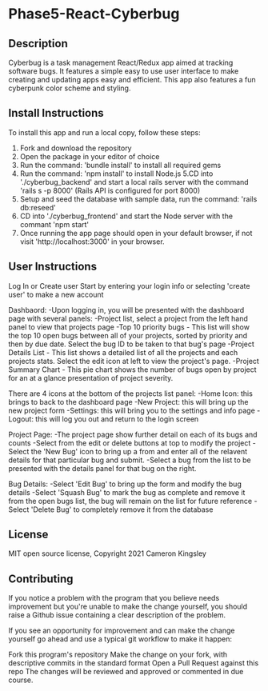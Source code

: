 # Phase5-React-Cyberbug

## Description

Cyberbug is a task management React/Redux app aimed at tracking software bugs. It features a simple easy to use user interface to make creating and updating apps easy and efficient. This app also features a fun cyberpunk color scheme and styling.

## Install Instructions

To install this app and run a local copy, follow these steps:

1. Fork and download the repository
2. Open the package in your editor of choice
3. Run the command: 'bundle install' to install all required gems
4. Run the command: 'npm install' to install Node.js
   5.CD into './cyberbug_backend' and start a local rails server with the command 'rails s -p 8000' (Rails API is configured for port 8000)
5. Setup and seed the database with sample data, run the command: 'rails db:reseed'
6. CD into './cyberbug_frontend' and start the Node server with the commant 'npm start'
7. Once running the app page should open in your default browser, if not visit 'http://localhost:3000' in your browser.

## User Instructions

Log In or Create user
Start by entering your login info or selecting 'create user' to make a new account

Dashbaord:
-Upon logging in, you will be presented with the dashboard page with several panels:
-Project list, select a project from the left hand panel to view that projects page
-Top 10 priority bugs - This list will show the top 10 open bugs between all of your projects, sorted by priority and then by due date. Select the bug ID to be taken to that bug's page
-Project Details List - This list shows a detailed list of all the projects and each projects stats. Select the edit icon at left to view the project's page.
-Project Summary Chart - This pie chart shows the number of bugs open by project for an at a glance presentation of project severity.

There are 4 icons at the bottom of the projects list panel:
-Home Icon: this brings to back to the dashboard page
-New Project: this will bring up the new project form
-Settings: this will bring you to the settings and info page
-Logout: this will log you out and return to the login screen

Project Page:
-The project page show further detail on each of its bugs and counts
-Select from the edit or delete buttons at top to modify the project
-Select the 'New Bug' icon to bring up a from and enter all of the relavent details for that particular bug and submit.
-Select a bug from the list to be presented with the details panel for that bug on the right.

Bug Details:
-Select 'Edit Bug' to bring up the form and modify the bug details
-Select 'Squash Bug' to mark the bug as complete and remove it from the open bugs list, the bug will remain on the list for future reference
-Select 'Delete Bug' to completely remove it from the database

## License

MIT open source license, Copyright 2021 Cameron Kingsley

## Contributing

If you notice a problem with the program that you believe needs improvement but you're unable to make the change yourself, you should raise a Github issue containing a clear description of the problem.

If you see an opportunity for improvement and can make the change yourself go ahead and use a typical git workflow to make it happen:

Fork this program's repository
Make the change on your fork, with descriptive commits in the standard format
Open a Pull Request against this repo
The changes will be reviewed and approved or commented in due course.
